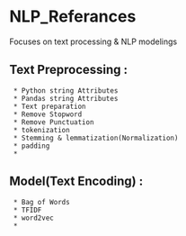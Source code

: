 # NLP_Referances
Focuses on text processing & NLP modelings

 ## Text Preprocessing :
     * Python string Attributes
     * Pandas string Attributes
     * Text preparation
     * Remove Stopword 
     * Remove Punctuation
     * tokenization
     * Stemming & lemmatization(Normalization)
     * padding
     * 
     
 ## Model(Text Encoding) :
     * Bag of Words
     * TFIDF
     * word2vec
     * 
